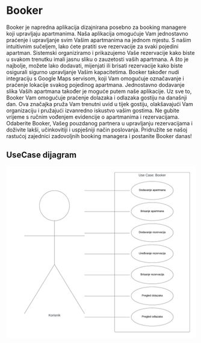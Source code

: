 # Booker
Booker je napredna aplikacija dizajnirana posebno za booking managere koji upravljaju apartmanima. Naša aplikacija omogućuje Vam jednostavno praćenje i upravljanje svim Vašim apartmanima na jednom mjestu.
S našim intuitivnim sučeljem, lako ćete pratiti sve rezervacije za svaki pojedini apartman. Sistemski organiziramo i prikazujemo Vaše rezervacije kako biste u svakom trenutku imali jasnu sliku o zauzetosti vaših apartmana. A što je najbolje, možete lako dodavati, mijenjati ili brisati rezervacije kako biste osigurali sigurno upravljanje Vašim kapacitetima.
Booker također nudi integraciju s Google Maps servisom, koji Vam omogućuje označavanje i praćenje lokacije svakog pojedinog apartmana.
Jednostavno dodavanje slika Vaših apartmana također je moguće putem naše aplikacije. 
Uz sve to, Booker Vam omogućuje praćenje dolazaka i odlazaka gostiju na današnji dan. Ova značajka pruža Vam trenutni uvid u tijek gostiju, olakšavajući Vam organizaciju i pružajući izvanredno iskustvo vašim gostima.
Ne gubite vrijeme s ručnim vođenjem evidencije o apartmanima i rezervacijama. Odaberite Booker, Vašeg pouzdanog partnera u upravljanju rezervacijama i doživite lakši, učinkovitiji i uspješniji način poslovanja.
Pridružite se našoj rastućoj zajednici zadovoljnih booking managera i postanite Booker danas!

## UseCase dijagram
![alt text](https://github.com/NikaAK47/Booker/blob/main/Booker.jpeg)
